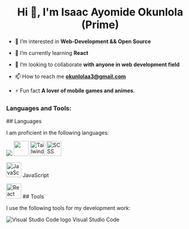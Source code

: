 <h1 align="center">Hi 👋, I'm Isaac Ayomide Okunlola (Prime)</h1>

- 🔭 I’m interested in **Web-Development && Open Source**

- 🌱 I’m currently learning **React**

- 👯 I’m looking to collaborate **with anyone in web development field**

- 📫 How to reach me **okunlolaa3@gmail.com**

- ⚡ Fun fact **A lover of mobile games and animes.**

<h3 align="left">Languages and Tools:</h3>
<p align="left">
## Languages

I am proficient in the following languages:

<img src="https://upload.wikimedia.org/wikipedia/commons/thumb/a/a9/HTML5_Badge.svg/220px-HTML5_Badge.svg.png"> 

<img src="https://encrypted-tbn0.gstatic.com/images?q=tbn:ANd9GcQldO4jBqcWUfcRF9VesZuypiEysn6mN7ypb8kUa3_eHo1vCZoRYK4Kw5ySnObyTkVwn3k&usqp=CAU" width="40" height="40">

<img src="https://avatars.githubusercontent.com/u/30317862?s=280&v=4" alt="Tailwind logo" width="40" height="40">

<img src="https://camo.githubusercontent.com/6f4d1d6d07d88966968247c0a88ebf418732b7ddb49ff7d67404bf1a20ebbc8e/68747470733a2f2f776f726c64766563746f726c6f676f2e636f6d2f6c6f676f732f736173732d312e737667" alt="SCSS logo" width="40" height="40">

<img src="https://repository-images.githubusercontent.com/584068292/2445b500-869d-498e-ae47-2a3e5820e3c5" alt="JavaScript logo" width="40" height="40"> JavaScript

<img src="https://upload.wikimedia.org/wikipedia/commons/thumb/a/a7/React-icon.svg/220px-React-icon.svg.png" alt="React logo" width="40" height="40">
## Tools

I use the following tools for my development work:

<img src="https://code.visualstudio.com/assets/icon-48x48@2.png" alt="Visual Studio Code logo"> Visual Studio Code
 </p>



